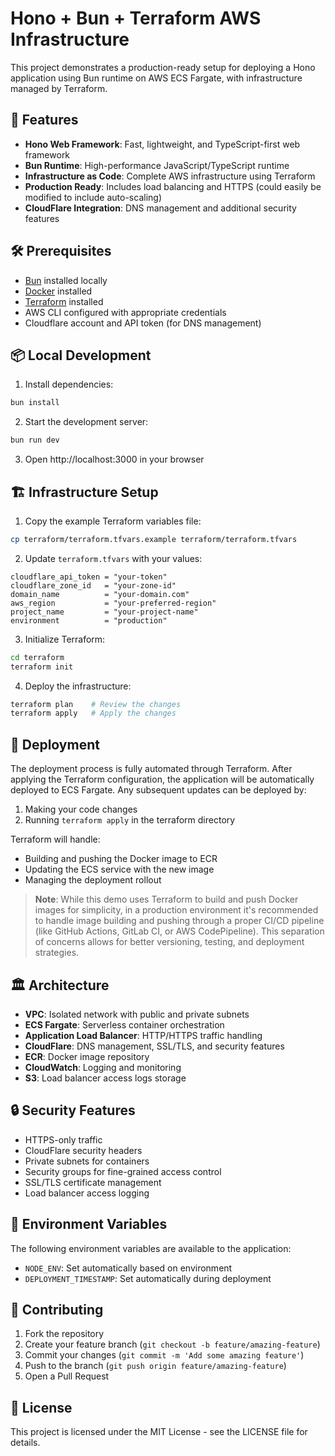 # Hono + Bun + Terraform AWS Infrastructure

This project demonstrates a production-ready setup for deploying a Hono application using Bun runtime on AWS ECS Fargate, with infrastructure managed by Terraform.

## 🚀 Features

- **Hono Web Framework**: Fast, lightweight, and TypeScript-first web framework
- **Bun Runtime**: High-performance JavaScript/TypeScript runtime
- **Infrastructure as Code**: Complete AWS infrastructure using Terraform
- **Production Ready**: Includes load balancing and HTTPS (could easily be modified to include auto-scaling)
- **CloudFlare Integration**: DNS management and additional security features

## 🛠 Prerequisites

- [Bun](https://bun.sh) installed locally
- [Docker](https://www.docker.com/get-started) installed
- [Terraform](https://www.terraform.io/downloads.html) installed
- AWS CLI configured with appropriate credentials
- Cloudflare account and API token (for DNS management)

## 📦 Local Development

1. Install dependencies:
```sh
bun install
```

2. Start the development server:
```sh
bun run dev
```

3. Open http://localhost:3000 in your browser

## 🏗 Infrastructure Setup

1. Copy the example Terraform variables file:
```sh
cp terraform/terraform.tfvars.example terraform/terraform.tfvars
```

2. Update `terraform.tfvars` with your values:
```hcl
cloudflare_api_token = "your-token"
cloudflare_zone_id   = "your-zone-id"
domain_name          = "your-domain.com"
aws_region           = "your-preferred-region"
project_name         = "your-project-name"
environment          = "production"
```

3. Initialize Terraform:
```sh
cd terraform
terraform init
```

4. Deploy the infrastructure:
```sh
terraform plan    # Review the changes
terraform apply   # Apply the changes
```

## 🚢 Deployment

The deployment process is fully automated through Terraform. After applying the Terraform configuration, the application will be automatically deployed to ECS Fargate. Any subsequent updates can be deployed by:

1. Making your code changes
2. Running `terraform apply` in the terraform directory

Terraform will handle:
- Building and pushing the Docker image to ECR
- Updating the ECS service with the new image
- Managing the deployment rollout

> **Note**: While this demo uses Terraform to build and push Docker images for simplicity, in a production environment it's recommended to handle image building and pushing through a proper CI/CD pipeline (like GitHub Actions, GitLab CI, or AWS CodePipeline). This separation of concerns allows for better versioning, testing, and deployment strategies.

## 🏛 Architecture

- **VPC**: Isolated network with public and private subnets
- **ECS Fargate**: Serverless container orchestration
- **Application Load Balancer**: HTTP/HTTPS traffic handling
- **CloudFlare**: DNS management, SSL/TLS, and security features
- **ECR**: Docker image repository
- **CloudWatch**: Logging and monitoring
- **S3**: Load balancer access logs storage

## 🔒 Security Features

- HTTPS-only traffic
- CloudFlare security headers
- Private subnets for containers
- Security groups for fine-grained access control
- SSL/TLS certificate management
- Load balancer access logging

## 📝 Environment Variables

The following environment variables are available to the application:

- `NODE_ENV`: Set automatically based on environment
- `DEPLOYMENT_TIMESTAMP`: Set automatically during deployment

## 🧪 Contributing

1. Fork the repository
2. Create your feature branch (`git checkout -b feature/amazing-feature`)
3. Commit your changes (`git commit -m 'Add some amazing feature'`)
4. Push to the branch (`git push origin feature/amazing-feature`)
5. Open a Pull Request

## 📄 License

This project is licensed under the MIT License - see the LICENSE file for details.
